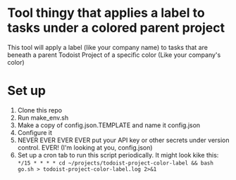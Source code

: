 # Tool thingy that applies a label to tasks under a colored parent project
This tool will apply a label (like your company name) to tasks that are beneath a parent Todoist Project of a specific color (Like your company's color)

# Set up
1. Clone this repo
2. Run make_env.sh
3. Make a copy of config.json.TEMPLATE and name it config.json
4. Configure it
5. NEVER EVER EVER EVER put your API key or other secrets under version control.  EVER!  (I'm looking at you, config.json)
6. Set up a cron tab to run this script periodically.  It might look kike this:  `*/15 * * * * cd ~/projects/todoist-project-color-label && bash go.sh > todoist-project-color-label.log 2>&1`